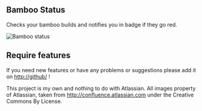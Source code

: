 Bamboo Status
-------------

Checks your bamboo builds and notifies you in badge if they go red.

![Bamboo status](https://github.com/ivan-dyachenko/bamboo-status/blob/master/readme/github.png?raw=true)

Require features
----------------

If you need new features or have any problems or suggestions please add it on [http://github/](https://github.com/ivan-dyachenko/bamboo-status/issues) !

This project is my own and nothing to do with Atlassian. All images property of Atlassian, taken from http://confluence.atlassian.com under the Creative Commons By License.